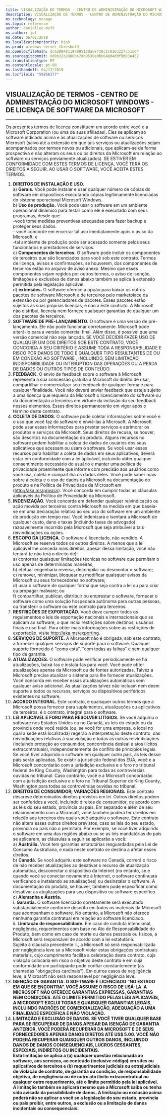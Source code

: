 ```yaml
---
title: VISUALIZAÇÃO DE TERMOS - CENTRO DE ADMINISTRAÇÃO DO MICROSOFT WINDOWS - DE LICENÇA DE SOFTWARE DA MICROSOFT
description: VISUALIZAÇÃO DE TERMOS - CENTRO DE ADMINISTRAÇÃO DO MICROSOFT WINDOWS - DE LICENÇA DE SOFTWARE DA MICROSOFT
ms.technology: manage
ms.topic: reference
author: daniellee-msft
ms.author: jol
ms.date: 06/01/2018
ms.localizationpriority: high
ms.prod: windows-server-threshold
ms.openlocfilehash: dc628848119a89513da68710c2c0163227c51c64
ms.sourcegitcommit: 0d0b32c8986ba7db9536e0b8648d4ddf9b03e452
ms.translationtype: MT
ms.contentlocale: pt-BR
ms.lasthandoff: 04/17/2019
ms.locfileid: "59856377"
---
```

## <a name="microsoft-software-license-terms---microsoft-windows-admin-center---preview"></a>VISUALIZAÇÃO DE TERMOS - CENTRO DE ADMINISTRAÇÃO DO MICROSOFT WINDOWS - DE LICENÇA DE SOFTWARE DA MICROSOFT
________________________________________

Os presentes termos de licença constituem um acordo entre você e a Microsoft Corporation (ou uma de suas afiliadas). Eles se aplicam ao software indicado acima e às atualizações de software ou serviços Microsoft (salvo até a extensão em que tais serviços ou atualizações sejam acompanhados por termos novos ou adicionais, que aplicam-se de forma prospectiva e não alteram os seus ou os direitos da Microsoft em relação ao software ou serviços previamente atualizados). SE ESTIVER EM CONFORMIDADE COM ESTES TERMOS DE LICENÇA, VOCÊ TERÁ OS DIREITOS A SEGUIR. AO USAR O SOFTWARE, VOCÊ ACEITA ESTES TERMOS.

1. **DIREITOS DE INSTALAÇÃO E USO.**  
    a) **Gerais.** Você pode instalar e usar qualquer número de cópias do software em dispositivos executando cópias legitimamente licenciadas do sistema operacional Microsoft Windows.  
    b) **Uso de produção.** Você pode usar o software em um ambiente operacional dinâmico para testar como ele é executado com seus programas, desde que:  
        -você tome medidas preventivas adequadas para fazer backup e proteger seus dados.  
        - você concorde em encerrar tal uso imediatamente após o aviso da Microsoft; e  
        -tal ambiente de produção pode ser acessado somente pelos seus funcionários e prestadores de serviços.  
    c) **Componentes de terceiros.** O software pode incluir os componentes de terceiros que são licenciados para você sob este contrato. Termos de licença, avisos e confirmações, se houverem, dos componentes de terceiros estão no arquivo de aviso anexo. Mesmo que esses componentes sejam regidos por outros termos, o aviso de isenção, limitações e exclusões de danos abaixo também se aplica à extensão permitida pela legislação aplicável.  
    d) **extensões.** O software oferece a opção para baixar os outros pacotes de software Microsoft e de terceiros pelo marketplace da extensão ou por gerenciadores de pacotes. Esses pacotes estão sujeitos às suas próprias licenças, e não a este contrato. A Microsoft não distribui, licencia nem fornece quaisquer garantias de qualquer um dos pacotes de terceiros.  
2. **SOFTWARE DE PRÉ-LANÇAMENTO.** O software é uma versão de pré-lançamento. Ele não pode funcionar corretamente. Microsoft pode alterá-lo para a versão comercial final. Além disso, é possível que uma versão comercial não seja lançada. SE VOCÊ DECIDIR FAZER USO DE QUALQUER UM DOS DIREITOS SOB ESTE CONTRATO, VOCÊ CONCORDA A SEU CRITÉRIO E ASSUME TODA A RESPONSABILIDADE E RISCO POR DANOS DE TODO E QUALQUER TIPO RESULTANTES DE OU EM CONEXÃO AO SOFTWARE , INCLUINDO, SEM LIMITAÇÃO, INDISPONIBILIDADE OU INTERUPTION DAS OPERAÇÕES OU A PERDA DE DADOS OU OUTROS TIPOS DE CONTEÚDO.
3. **FEEDBACK.** O envio de feedback sobre o software à Microsoft representa a sua concessão gratuita à Microsoft do direito de usar, compartilhar e comercializar seu feedback de qualquer forma e para qualquer finalidade. Você não deverá enviar feedback que esteja sujeito a uma licença que requeira da Microsoft o licenciamento do software ou da documentação a terceiros em virtude da inclusão do seu feedback nesses elementos.  Esses direitos permanecerão em vigor após o término deste contrato.
4. **COLETA DE DADOS.** O software pode coletar informações sobre você e o uso que você faz do software e enviá-las à Microsoft. A Microsoft pode usar essas informações para prestar serviços e aprimorar os produtos e serviços da Microsoft. Seus direitos de recusa, se houver, são descritos na documentação do produto. Alguns recursos no software podem habilitar a coleta de dados de usuários dos seus aplicativos que acessam ou usam o software. Se você usar esses recursos para habilitar a coleta de dados em seus aplicativos, deverá estar em conformidade com a lei aplicável, incluindo obter qualquer consentimento necessário do usuário e manter uma política de privacidade proeminente que informe com precisão aos usuários como você usa, coleta e compartilha os dados deles. Você pode saber mais sobre a coleta e o uso de dados da Microsoft na documentação do produto e na Política de Privacidade da Microsoft em (http://aka.ms/privacy). Você concorda em cumprir todas as cláusulas aplicáveis da Política de Privacidade da Microsoft.
5. **INDENIZAÇÃO.** Você concorda em defender qualquer reivindicação ou ação movida por terceiros contra Microsoft na medida em que baseia-se em uma declaração relativa ao seu uso do software em um ambiente de produção em tempo real. Você indenizará e isentará a Microsoft de qualquer custo, dano e taxas (incluindo taxas de advogado) razoavelmente incorrido pela Microsoft que seja atribuível a tais reivindicações ou ações. 
6. **ESCOPO DA LICENÇA.** O software é licenciado, não vendido. A Microsoft se reserva todos os outros direitos. A menos que a lei aplicável lhe conceda mais direitos, apesar dessa limitação, você não tentará (e não terá o direito de):  
    a) contornar quaisquer limitações técnicas no software que permitam o uso apenas de determinadas maneiras;  
    b) efetuar engenharia reversa, decompilar ou desmontar o software;  
    c) remover, minimizar, bloquear ou modificar quaisquer avisos da Microsoft ou seus fornecedores no software;  
    d) usar o software de qualquer forma que seja contra a lei ou para criar ou propagar malware; ou  
    f) compartilhar, publicar, distribuir ou emprestar o software, fornecer o software como uma solução hospedada autônoma para outras pessoas, ou transferir o software ou este contrato para terceiros.  
7. **RESTRIÇÕES DE EXPORTAÇÃO.** Você deve cumprir todos os regulamentos e leis de exportação nacionais e internacionais que se aplicam ao software, o que inclui restrições sobre destinos, usuários finais e uso final. Para obter mais informações sobre as restrições de exportação, visite http://aka.ms/exporting.
8. **SERVIÇOS DE SUPORTE.** A Microsoft não é obrigada, sob este contrato, a fornecer qualquer serviços de suporte para o software. Qualquer suporte fornecido é "como está", "com todas as falhas" e sem qualquer tipo de garantia.
9. **ATUALIZAÇÕES.** O software pode verificar periodicamente se há atualizações, baixá-las e instalá-las para você. Você pode obter atualizações apenas da Microsoft ou de fontes autorizadas. Talvez a Microsoft precise atualizar o sistema para lhe fornecer atualizações. Você concorda em receber essas atualizações automáticas sem qualquer aviso adicional. As atualizações talvez não incluam nem deem suporte a todos os recursos, serviços ou dispositivos periféricos existentes no software.
10. **ACORDO INTEGRAL.** Este contrato, e quaisquer outros termos que a Microsoft possa fornecer para suplementos, atualizações ou aplicativos de terceiros, é o contrato, integral para o software.
11. **LEI APLICÁVEL E FORO PARA RESOLVER LITÍGIOS.** Se você adquiriu o software nos Estados Unidos ou no Canadá, as leis do estado ou da província onde você reside (ou, se você for uma empresa, o local no qual a sede está localizada) regerão a interpretação deste contrato, das reivindicações relativas à sua violação e todas as outras reivindicações (incluindo proteção ao consumidor, concorrência desleal e atos ilícitos extracontratuais), independentemente de conflito de princípios legais. Se você tiver adquirido o software em qualquer outro país, as leis desse país serão aplicadas. Se existir a jurisdição federal dos EUA, você e a Microsoft concordarão com a jurisdição exclusiva e o foro no tribunal federal de King County, Washington para todas as controvérsias ouvidas no tribunal. Caso contrário, você e a Microsoft concordarão com a jurisdição exclusiva e o foro no Tribunal Superior de King County, Washington para todas as controvérsias ouvidas no tribunal.
12. **DIREITOS DE CONSUMIDOR; VARIAÇÕES REGIONAIS.** Este contrato descreve determinados direitos previstos em lei. Outros direitos podem ser conferidos a você, incluindo direitos de consumidor, de acordo com as leis do seu estado, província ou país. Em separado e além de seu relacionamento com a Microsoft, você também poderá ter direitos em relação aos terceiros dos quais você adquiriu o software. Este contrato não altera esses outros direitos previstos, caso as leis do seu estado, província ou país não o permitam. Por exemplo, se você tiver adquirido o software em uma das regiões abaixo ou se as leis mandatórias do país se aplicarem, as cláusulas a seguir se aplicarão a você:  
    a) **Austrália.** Você tem garantias estatutárias resguardadas pela Lei de Consumo Australiana, e nada neste contrato se destina a afetar esses direitos.  
    b) **Canadá.** Se você adquiriu este software no Canadá, correrá o risco de não receber atualizações ao desativar o recurso de atualização automática, desconectar o dispositivo da Internet (no entanto, se e quando você se conectar novamente à Internet, o software continuará verificando e instalando as atualizações) ou desinstalar o software. A documentação do produto, se houver, também pode especificar como desativar as atualizações para seu dispositivo ou software específico.  
    c) **Alemanha e Áustria.**  
        i. **Garantia.** O software licenciado corretamente será executado substancialmente conforme descrito em todos os materiais da Microsoft que acompanham o software. No entanto, a Microsoft não oferece nenhuma garantia contratual em relação ao software licenciado.  
        ii. **Limitação de responsabilidade.** Em caso de conduta intencional, negligência, requerimentos com base no Ato de Responsabilidade do Produto, bem como em caso de morte ou danos pessoais ou físicos, a Microsoft será responsável de acordo com a lei estatutária.  
        Sujeito à cláusula precedente ii., a Microsoft só será responsabilizada por negligência leve se a Microsoft violar estas obrigações contratuais materiais, cujo cumprimento facilita a celebração deste contrato, cuja violação colocaria em risco o objetivo deste contrato e em cuja conformidade um participante pode confiar constantemente (as chamadas "obrigações cardinais"). Em outros casos de negligência leve, a Microsoft não será responsável por negligência leve.
13. **ISENÇÃO DE GARANTIA. O SOFTWARE É LICENCIADO “NO ESTADO EM QUE SE ENCONTRA”. VOCÊ ASSUME O RISCO DE USÁ-LA. A MICROSOFT NÃO OFERECE GARANTIAS EXPRESSAS, GARANTIAS NEM CONDIÇÕES. ATÉ O LIMITE PERMITIDO PELAS LEIS APLICÁVEIS, A MICROSOFT EXCLUI TODAS E QUAISQUER GARANTIAS LEGAIS, INCLUINDO PADRÕES DE COMERCIALIZAÇÃO, ADEQUAÇÃO A UMA FINALIDADE ESPECÍFICA E NÃO VIOLAÇÃO.**  
14. **LIMITAÇÃO E EXCLUSÃO DE DANOS. SE VOCÊ TIVER QUALQUER BASE PARA SE RECUPERAR DE DANOS APESAR DA ISENÇÃO DE GARANTIA ANTERIOR, VOCÊ PODERÁ RECUPERAR DA MICROSOFT E DE SEUS FORNECEDORES APENAS DANOS DIRETOS ATÉ US$ 5.00. VOCÊ NÃO PODERÁ RECUPERAR QUAISQUER OUTROS DANOS, INCLUINDO DANOS DE DANOS CONSEQUENCIAIS, LUCROS CESSANTES, ESPECIAIS, INDIRETOS OU INCIDENTAIS.**  
**Esta limitação se aplica a (a) qualquer questão relacionada ao software, aos serviços, ao conteúdo (inclusive código) em sites ou aplicativos de terceiros e (b) requerimentos judiciais ou extrajudiciais de violação de contrato, de garantia ou condição, de responsabilidade objetiva, de negligência ou de outro ato ilícito extracontratual ou qualquer outro requerimento, até o limite permitido pela lei aplicável.**  
**A limitação também se aplicará mesmo que a Microsoft saiba ou tenha sido avisada da possibilidade de danos. A limitação ou exclusão acima poderá não se aplicar a você se a legislação do seu estado, província ou país proibir, entre outros, a exclusão ou a limitação de danos incidentais ou consequenciais.**
